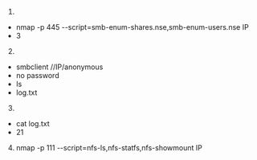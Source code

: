 1) 
- nmap -p 445 --script=smb-enum-shares.nse,smb-enum-users.nse IP
- 3
2)
- smbclient //IP/anonymous
- no password
- ls
- log.txt
3)
- cat log.txt
- 21
4) nmap -p 111 --script=nfs-ls,nfs-statfs,nfs-showmount IP